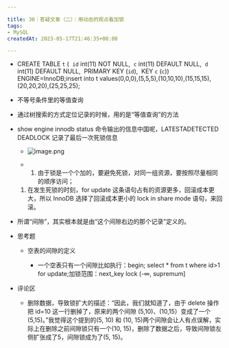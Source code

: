 ```yaml
---

title: 30｜答疑文章（二）：用动态的观点看加锁
tags:
- MySQL
createdAt: 2023-05-17T21:46:35+08:00

---
```


- CREATE TABLE `t` (  `id` int(11) NOT NULL,  `c` int(11) DEFAULT NULL,  `d` int(11) DEFAULT NULL,  PRIMARY KEY (`id`),  KEY `c` (`c`)) ENGINE=InnoDB;insert into t values(0,0,0),(5,5,5),(10,10,10),(15,15,15),(20,20,20),(25,25,25);
- 不等号条件里的等值查询

- 通过树搜索的方式定位记录的时候，用的是“等值查询”的方法

- show engine innodb status 命令输出的信息中国呢，LATESTADETECTED DEADLOCK 记录了最后一次死锁信息
  - ![image.png](https://cdn.jsdelivr.net/gh/11ze/static/images/mysql45-30-1.png)


  - 1. 由于锁是一个个加的，要避免死锁，对同一组资源，要按照尽量相同的顺序访问；
  1. 在发生死锁的时刻，for update 这条语句占有的资源更多，回滚成本更大，所以 InnoDB 选择了回滚成本更小的 lock in share mode 语句，来回滚。

- 所谓“间隙”，其实根本就是由“这个间隙右边的那个记录”定义的。
- 思考题

  - 空表的间隙的定义

    - 一个空表只有一个间隙比如执行：begin; select * from t where id>1 for update;加锁范围：next_key lock (-∞, supremum]

- 评论区

  - 删除数据，导致锁扩大的描述：“因此，我们就知道了，由于 delete 操作把 id=10 这一行删掉了，原来的两个间隙 (5,10)、(10,15）变成了一个 (5,15)。”我觉得这个提到的(5, 10) 和 (10, 15)两个间隙会让人有点误解，实际上在删除之前间隙锁只有一个(10, 15)，删除了数据之后，导致间隙锁左侧扩张成了5，间隙锁成为了(5, 15)。
